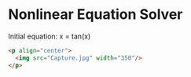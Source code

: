 # Nonlinear Equation Solver
Initial equation: x = tan(x)

```html
<p align="center">
  <img src="Capture.jpg" width="350"/>
</p>
```

